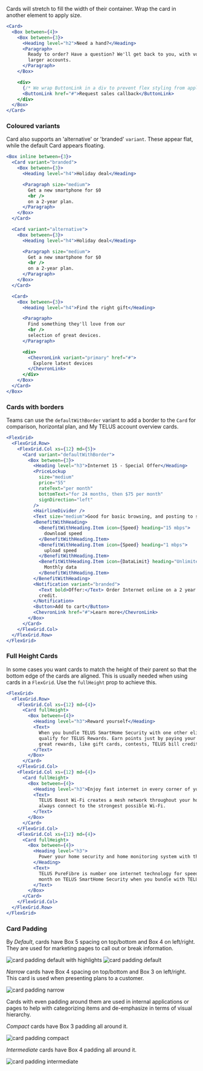 Cards will stretch to fill the width of their container. Wrap the card in another element to apply size.

```jsx
<Card>
  <Box between={4}>
    <Box between={3}>
      <Heading level="h2">Need a hand?</Heading>
      <Paragraph>
        Ready to order? Have a question? We'll get back to you, with volume discounts available to
        larger accounts.
      </Paragraph>
    </Box>

    <div>
      {/* We wrap ButtonLink in a div to prevent flex styling from applying to it */}
      <ButtonLink href="#">Request sales callback</ButtonLink>
    </div>
  </Box>
</Card>
```

### Coloured variants

Card also supports an 'alternative' or 'branded' `variant`. These appear flat, while the default Card appears floating.

```jsx
<Box inline between={3}>
  <Card variant="branded">
    <Box between={3}>
      <Heading level="h4">Holiday deal</Heading>

      <Paragraph size="medium">
        Get a new smartphone for $0
        <br />
        on a 2-year plan.
      </Paragraph>
    </Box>
  </Card>

  <Card variant="alternative">
    <Box between={3}>
      <Heading level="h4">Holiday deal</Heading>

      <Paragraph size="medium">
        Get a new smartphone for $0
        <br />
        on a 2-year plan.
      </Paragraph>
    </Box>
  </Card>

  <Card>
    <Box between={3}>
      <Heading level="h4">Find the right gift</Heading>

      <Paragraph>
        Find something they'll love from our
        <br />
        selection of great devices.
      </Paragraph>

      <div>
        <ChevronLink variant="primary" href="#">
          Explore latest devices
        </ChevronLink>
      </div>
    </Box>
  </Card>
</Box>
```

### Cards with borders

Teams can use the `defaultWithBorder` variant to add a border to the `Card` for comparison, horizontal plan, and My TELUS account overview cards.

```jsx
<FlexGrid>
  <FlexGrid.Row>
    <FlexGrid.Col xs={12} md={5}>
      <Card variant="defaultWithBorder">
        <Box between={3}>
          <Heading level="h3">Internet 15 - Special Offer</Heading>
          <PriceLockup
            size="medium"
            price="55"
            rateText="per month"
            bottomText="for 24 months, then $75 per month"
            signDirection="left"
          />
          <HairlineDivider />
          <Text size="medium">Good for basic browsing, and posting to social media.</Text>
          <BenefitWithHeading>
            <BenefitWithHeading.Item icon={Speed} heading="15 mbps">
              download speed
            </BenefitWithHeading.Item>
            <BenefitWithHeading.Item icon={Speed} heading="1 mbps">
              upload speed
            </BenefitWithHeading.Item>
            <BenefitWithHeading.Item icon={DataLimit} heading="Unlimited">
              Monthly data
            </BenefitWithHeading.Item>
          </BenefitWithHeading>
          <Notification variant="branded">
            <Text bold>Offer:</Text> Order Internet online on a 2 year term and get a $150 bill
            credit.
          </Notification>
          <Button>Add to cart</Button>
          <ChevronLink href="#">Learn more</ChevronLink>
        </Box>
      </Card>
    </FlexGrid.Col>
  </FlexGrid.Row>
</FlexGrid>
```

### Full Height Cards

In some cases you want cards to match the height of their parent so that the bottom edge of the cards are aligned. This is usually needed when using cards in a `FlexGrid`. Use the `fullHeight` prop to achieve this.

```jsx
<FlexGrid>
  <FlexGrid.Row>
    <FlexGrid.Col xs={12} md={4}>
      <Card fullHeight>
        <Box between={4}>
          <Heading level="h3">Reward yourself</Heading>
          <Text>
            When you bundle TELUS SmartHome Security with one other eligible TELUS service, you
            qualify for TELUS Rewards. Earn points just by paying your monthly bill, and then redeem
            great rewards, like gift cards, contests, TELUS bill credits, and the latest tech.
          </Text>
        </Box>
      </Card>
    </FlexGrid.Col>
    <FlexGrid.Col xs={12} md={4}>
      <Card fullHeight>
        <Box between={4}>
          <Heading level="h3">Enjoy fast internet in every corner of your home</Heading>
          <Text>
            TELUS Boost Wi-Fi creates a mesh network throughout your home so your devices will
            always connect to the strongest possible Wi-Fi.
          </Text>
        </Box>
      </Card>
    </FlexGrid.Col>
    <FlexGrid.Col xs={12} md={4}>
      <Card fullHeight>
        <Box between={4}>
          <Heading level="h3">
            Power your home security and home monitoring system with the fastest internet technology
          </Heading>
          <Text>
            TELUS PureFibre is number one internet technology for speed and reliability. Save $10/
            month on TELUS SmartHome Security when you bundle with TELUS Internet.
          </Text>
        </Box>
      </Card>
    </FlexGrid.Col>
  </FlexGrid.Row>
</FlexGrid>
```

### Card Padding

By _Default_, cards have Box 5 spacing on top/bottom and Box 4 on left/right. They are used for marketing pages to call out or break information.

<img src="card/card-padding-default-highlighted.png" alt="card padding default with highlights" style="max-width: 100%" />
<img src="card/card-padding-default.png" alt="card padding default" style="max-width: 100%" />

_Narrow_ cards have Box 4 spacing on top/bottom and Box 3 on left/right. This card is used when presenting plans to a customer.

<img src="card/card-padding-narrow.png" alt="card padding narrow" style="max-width: 100%" />

Cards with even padding around them are used in internal applications or pages to help with categorizing items and de-emphasize in terms of visual hierarchy.

_Compact_ cards have Box 3 padding all around it.

<img src="card/card-padding-compact.png" alt="card padding compact" style="max-width: 100%" />

_Intermediate_ cards have Box 4 padding all around it.

<img src="card/card-padding-intermediate.png" alt="card padding intermediate" style="max-width: 100%" />
